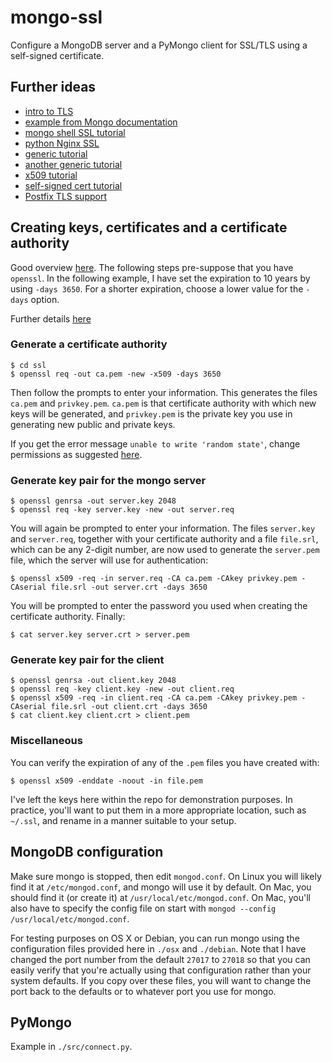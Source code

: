 mongo-ssl
==
Configure a MongoDB server and a PyMongo client
for SSL/TLS using a self-signed certificate.

Further ideas
--
- [intro to TLS](https://blog.talpor.com/2015/07/ssltls-certificates-beginners-tutorial/)
- [example from Mongo documentation](http://api.mongodb.org/python/current/examples/authentication.html)
- [mongo shell SSL tutorial](https://docs.mongodb.org/v3.0/tutorial/configure-ssl-clients/)
- [python Nginx SSL](http://stackoverflow.com/questions/33504746/doing-ssl-client-authentication-is-python?rq=1)
- [generic tutorial](http://www.devsec.org/info/ssl-cert.html)
- [another generic tutorial](http://www.akadia.com/services/ssh_test_certificate.html)
- [x509 tutorial](http://www.ipsec-howto.org/x595.html)
- [self-signed cert tutorial](https://www.madboa.com/geek/openssl/#how-do-i-generate-a-self-signed-certificate)
- [Postfix TLS support](http://www.postfix.org/TLS_README.html#quick-start)

Creating keys, certificates and a certificate authority
--
Good overview [here](http://dst.lbl.gov/~boverhof/openssl_certs.html).
The following steps pre-suppose that you have `openssl`.
In the following example, I have set the expiration to 10
years by using `-days 3650`. For a shorter expiration, choose
a lower value for the `-days` option.

Further details [here](https://jamielinux.com/docs/openssl-certificate-authority/index.html)

### Generate a certificate authority

    $ cd ssl
    $ openssl req -out ca.pem -new -x509 -days 3650

Then follow the prompts to enter your information.
This generates the files `ca.pem` and `privkey.pem`.
`ca.pem` is that certificate authority with which new
keys will be generated, and `privkey.pem` is the private key
you use in generating new public and private keys.

If you get the error message `unable to write 'random state'`, change
permissions as suggested [here](http://stackoverflow.com/questions/94445/using-openssl-what-does-unable-to-write-random-state-mean).

### Generate key pair for the mongo server

    $ openssl genrsa -out server.key 2048
    $ openssl req -key server.key -new -out server.req

You will again be prompted to enter your information. The files
`server.key` and `server.req`, together with your certificate
authority and a file `file.srl`, which can be any 2-digit number,
are now used to generate the `server.pem` file, which the server
will use for authentication:

    $ openssl x509 -req -in server.req -CA ca.pem -CAkey privkey.pem -CAserial file.srl -out server.crt -days 3650

You will be prompted to enter the password you used when creating the certificate authority. Finally:

    $ cat server.key server.crt > server.pem

### Generate key pair for the client

    $ openssl genrsa -out client.key 2048
    $ openssl req -key client.key -new -out client.req
    $ openssl x509 -req -in client.req -CA ca.pem -CAkey privkey.pem -CAserial file.srl -out client.crt -days 3650
    $ cat client.key client.crt > client.pem

### Miscellaneous
You can verify the expiration of any of the `.pem` files you have created with:

    $ openssl x509 -enddate -noout -in file.pem

I've left the keys here within the repo for demonstration purposes. In practice, you'll
want to put them in a more appropriate location, such as `~/.ssl`, and rename
in a manner suitable to your setup.

MongoDB configuration
--
Make sure mongo is stopped, then edit `mongod.conf`. On Linux you will
likely find it at `/etc/mongod.conf`, and mongo will use it by default.
On Mac, you should find it (or create it) at `/usr/local/etc/mongod.conf`.
On Mac, you'll also have to specify the config file on start with
`mongod --config /usr/local/etc/mongod.conf`.

For testing purposes on OS X or Debian, you can run mongo using the
configuration files provided here in `./osx` and `./debian`. Note
that I have changed the port number from the default `27017` to `27018`
so that you can easily verify that you're actually using that configuration
rather than your system defaults. If you copy over these files, you will
want to change the port back to the defaults or to whatever port
you use for mongo.

PyMongo
--
Example in `./src/connect.py`.
